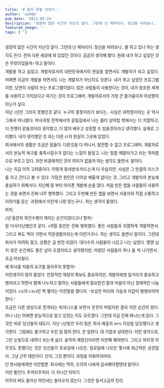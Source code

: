 ```yaml
---
title: '# 알지 못할 이야기.'
author: 'ash84'
pub_date: '2011-05-24'
description: '굉장히 많은 시간이 지난것 같다. 그런데 난 제자리다. 정신을 차려보니.. 몰 하고 있나 하는 생각도 든다. 전혀 다른 세상에 와 있었던 것이다. 곰곰히 생각해 봤다. 원래 내가 하고 싶었던 것은 무엇이었을까? 하고 말이다.'
featured_image: ''
tags: ['']
---
```



<div style="text-align: justify; line-height: 2; "><span style="font-size: 10pt; "><span style="font-family: Dotum; ">굉장히 많은 시간이 지난것 같다. 그런데 난 제자리다. 정신을 차려보니.. 몰 하고 있나 하는 생각도 든다. 전혀 다른 세상에 와 있었던 것이다. 곰곰히 생각해 봤다. 원래 내가 하고 싶었던 것은 무엇이었을까? 하고 말이다. </span></span></div><div style="line-height: 2; "></div><div style="text-align: justify; line-height: 2; "></div><div style="text-align: justify; line-height: 2; "><span style="font-size: 10pt; "><span style="font-family: Dotum; ">  
 개발을 하고 싶었고, 개발자로서의 대한민국에서의 현실을 알면서도 개발자가 되고 싶었다. 어쩌면 지금의 개발을 하면서도 나는 개발자가 아닌지도 모른다. 내가 하고 싶었던 프로그램이란, 당연히 사람이 쓰는 프로그램이었다. 많은 사람들이 사용한다는 것이, 내가 창조한 세계를 사용하고 가치있다고 여기는 것이 프로그래머, 개발자로서의 가장 큰 즐거움이자 이상향이 아닌가 싶다. </span></span></div><div style="text-align: justify; line-height: 2; "></div><div style="text-align: justify; line-height: 2; "><span style="font-size: 10pt; "><span style="font-family: Dotum; ">  
 지난 2년은 그러지 못했던것 같다. 누구의 잘못이라기 보다는.. 사실은 대학원이라는 곳 역시 그래서 떠나왔다. 박사과정 진학에서의 갈림길에서 나는 좀더 상아탑 밖에서는 더 치열하고, 더 전쟁터 같을것이라 생각했고, 더 많이 배우고 성장할 수 있을것이라고 생각했다. 실제로 그러했다. 내가 생각했던 것 과는 다른 IT의 현실이 그곳에 있었다. </span></span></div><div style="text-align: justify; line-height: 2; "></div><div style="text-align: justify; line-height: 2; "><span style="font-size: 10pt; "><span style="font-family: Dotum; ">  
 회사에서의 생활은 조금은 힘들다. 다른것을 다 떠나서, 발전할 수 없고 프로그래머, 개발자로서의 본능적 욕구를 충족시킬수가 없다는 느낌이 들었고, 나는 점점 매말라가고 타는 목마름으로 부르고 있다. 과연 비경제적인 것이 의미가 없을까 하는 생각도 들면서. 말이다. </span></span></div><div style="text-align: justify; line-height: 2; "></div><div style="text-align: justify; line-height: 2; "><span style="font-size: 10pt; "><span style="font-family: Dotum; ">  
 나는 지금 이직 고려중이다. 이렇게 동네방네 떠드는게 더 우습지만. 사실은 그 만큼의 리스크를 지고 간다고 볼 수 있다. 가장큰 원인은 더이상 배울게 없다는 것, 그리고 개발자의 본능에 충실하기 위해서다. 지난해 말 부터 아이폰 개발에 손을 댔다. 처음 만든 앱을 사람들이 사용하는 것을 보면서 진짜 너무 행복했다. 그리고 두번째 만든 앱을 보면서 사용자와 직접 소통하고 이야기를 듣는  과정에서 이런게 나랑 맞는구나.. 하는 생각이 들었다. </span></span></div><div style="text-align: justify; line-height: 2; "></div><div style="text-align: justify; line-height: 2; "><span style="font-size: 10pt; "><span style="font-family: Dotum; ">  
 마치,</span></span></div><div style="text-align: justify; line-height: 2; "><span style="font-size: 10pt; "><span style="font-family: Dotum; ">2년 동안의 묵언수행이 깨지는 순간이었다고나 할까?</span></span></div><div style="text-align: justify; line-height: 2; "></div><div style="text-align: justify; line-height: 2; "><span style="font-size: 10pt; "><span style="font-family: Dotum; ">  
 참 다사다난했던것 같다. 3개월 동안은 진짜 행복했다. 좋은 사람들과 치열하게 개발하면서. 그리고 욕도 먹어 가면서 직장생활이라는게 이런거구나. 하는 생각도 들면서 말이다. 그런데 회사가 어려워 졌고, 상황은 급 반전 되었다. 대다수의 사람들이 나갔고 나는 남았다. 몇명 남지 않은 순간에도 좋은 날이 오겠지라고 생각했지만, 따랐던 사람들이 하나 둘 씩 나가면서.. 조금 아쉬웠다.</span></span></div><div style="text-align: justify; line-height: 2; "></div><div style="text-align: justify; line-height: 2; "><span style="font-size: 10pt; "><span style="font-family: Dotum; ">  
 왜 회사를 저들의 요구를 들어주지 못할까?</span></span></div><div style="text-align: justify; line-height: 2; "></div><div style="text-align: justify; line-height: 2; "><span style="font-size: 10pt; "><span style="font-family: Dotum; ">  
 이런생각이 많이 들었다. 안정적인 재정의 확보도 중요하지만, 개발자에겐 일거리가 중요하고 벤처라고 하면서 함께 나누자고 말하는 사람들에게 필요한건 말과 마음이 아닌 경제적인 나눔이었다. GE의 CEO인 잭 웰치는 이런말을 했다지. “보상은 머리와 가슴과 지갑이 병행되어야 한다.”</span></span></div><div style="text-align: justify; line-height: 2; "></div><div style="text-align: justify; line-height: 2; "><span style="font-size: 10pt; "><span style="font-family: Dotum; ">  
 조금은 다른 양상으로 전개되는 비지니스를 보면서 꿋꿋이 버텼지만 결국 이런 순간이 왔다. 아니 나는 어쩌면 본능적으로 알고 있었는 지도 모르겠다. 그런데 지금 진짜 화나는게 있다. 그것은 바로 당신들의 태도다. 지난 1년동안 우리 팀은 회사 매출의 80% 이상을 담당했다고 생각한다. 그럼에도 불구하고 우린 일 많이 한다. 큰 일한다. 대 기업과 상대한다. 이런 생각으로, 그런 눈빛으로 내려다 보는게 싫다. 솔직히 제정신이라면 미안해 해야한다. 그리고 여지껏 아무것도 못했다는 것은 당신들이 토요일에 나오든, 일요일에 나오든 몇시에 퇴근하든 상관없이. 그냥 근무 태만이다. 단지, 그것 뿐이다. 과정을 미화하지마라. </span></span></div><div style="text-align: justify; line-height: 2; "></div><div style="text-align: justify; line-height: 2; "><span style="font-size: 10pt; "><span style="font-family: Dotum; ">  
 단 한사람에게만 미안할뿐. 회사에는 딱히, 오히려 나에게 감사해야할텐데 말이다. </span></span></div><div style="text-align: justify; line-height: 2; "></div><div style="text-align: justify; line-height: 2; "><span style="font-size: 10pt; "><span style="font-family: Dotum; ">  
 이만 줄인다. 주저리주저리. 다 지나간 이야기. </span></span></div><div style="text-align: justify; line-height: 2; "><span style="font-size: 10pt; "><span style="font-family: Dotum; ">아무리 써도 돌아선 여인네는 돌아오지 않는다. 그것은 동서고금의 진리. </span></span></div><div style="text-align: justify; line-height: 2; "></div><div style="text-align: justify; line-height: 2; "><span style="font-size: 10pt; "><span style="font-family: Dotum; ">  
  </span></span></div>

